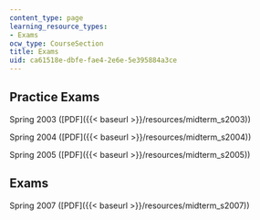 ```yaml
---
content_type: page
learning_resource_types:
- Exams
ocw_type: CourseSection
title: Exams
uid: ca61518e-dbfe-fae4-2e6e-5e395884a3ce
---
```


Practice Exams
--------------

Spring 2003 ([PDF]({{< baseurl >}}/resources/midterm_s2003))

Spring 2004 ([PDF]({{< baseurl >}}/resources/midterm_s2004))

Spring 2005 ([PDF]({{< baseurl >}}/resources/midterm_s2005))

Exams
-----

Spring 2007 ([PDF]({{< baseurl >}}/resources/midterm_s2007))